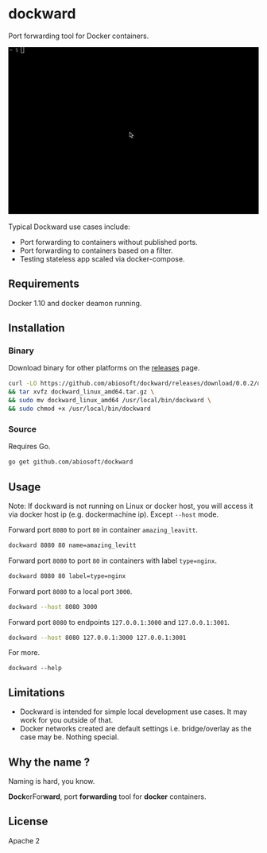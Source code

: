 # dockward 

Port forwarding tool for Docker containers. 

![Demonstration](https://github.com/abiosoft/dockward/blob/master/dockward.gif)

Typical Dockward use cases include:
* Port forwarding to containers without published ports.
* Port forwarding to containers based on a filter.
* Testing stateless app scaled via docker-compose.

## Requirements
Docker 1.10 and docker deamon running.

## Installation

### Binary
Download binary for other platforms on the [releases](https://github.com/abiosoft/dockward/releases) page.
```sh
curl -LO https://github.com/abiosoft/dockward/releases/download/0.0.2/dockward_linux_amd64.tar.gz \
&& tar xvfz dockward_linux_amd64.tar.gz \
&& sudo mv dockward_linux_amd64 /usr/local/bin/dockward \
&& sudo chmod +x /usr/local/bin/dockward
```

### Source
Requires Go.
```sh
go get github.com/abiosoft/dockward
```

## Usage
Note: If dockward is not running on Linux or docker host, you will access it via docker host ip (e.g. dockermachine ip). Except `--host` mode.

Forward port `8080` to port `80` in container `amazing_leavitt`.
```sh
dockward 8080 80 name=amazing_levitt
```
Forward port `8080` to port `80` in containers with label `type=nginx`.
```sh
dockward 8080 80 label=type=nginx
```
Forward port `8080` to a local port `3000`.
```sh
dockward --host 8080 3000
```
Forward port `8080` to endpoints `127.0.0.1:3000` and `127.0.0.1:3001`.
```sh
dockward --host 8080 127.0.0.1:3000 127.0.0.1:3001
```
For more.
```
dockward --help
```

## Limitations
* Dockward is intended for simple local development use cases. It may work for you outside of that.
* Docker networks created are default settings i.e. bridge/overlay as the case may be. Nothing special.

## Why the name ?
Naming is hard, you know.

**Dock**erFor**ward**, port **forwarding** tool for **docker** containers.

## License
Apache 2